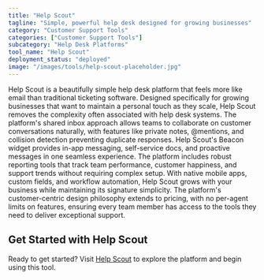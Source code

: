 ```yaml
---
title: "Help Scout"
tagline: "Simple, powerful help desk designed for growing businesses"
category: "Customer Support Tools"
categories: ["Customer Support Tools"]
subcategory: "Help Desk Platforms"
tool_name: "Help Scout"
deployment_status: "deployed"
image: "/images/tools/help-scout-placeholder.jpg"
---
```

Help Scout is a beautifully simple help desk platform that feels more like email than traditional ticketing software. Designed specifically for growing businesses that want to maintain a personal touch as they scale, Help Scout removes the complexity often associated with help desk systems. The platform's shared inbox approach allows teams to collaborate on customer conversations naturally, with features like private notes, @mentions, and collision detection preventing duplicate responses. Help Scout's Beacon widget provides in-app messaging, self-service docs, and proactive messages in one seamless experience. The platform includes robust reporting tools that track team performance, customer happiness, and support trends without requiring complex setup. With native mobile apps, custom fields, and workflow automation, Help Scout grows with your business while maintaining its signature simplicity. The platform's customer-centric design philosophy extends to pricing, with no per-agent limits on features, ensuring every team member has access to the tools they need to deliver exceptional support.
## Get Started with Help Scout

Ready to get started? Visit [Help Scout](https://helpscout.com) to explore the platform and begin using this tool.
